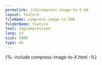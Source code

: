```yaml
---
permalink: /id/compress-image-to-5-mb
layout: feature
fileName: compress-image-to-5mb
folderName: feature
tool: imgcompression
lang: id
size: 5000
type: mb
---
```


{%- include compress-image-to-X.html -%}
